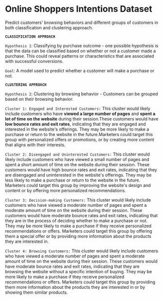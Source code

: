# Online Shoppers Intentions Dataset
Predict customers' browsing behaviors and different groups of customers in both classification and clustering approach. 

**`CLASSIFICATION APPROACH`**

`Hypothesis 1`: Classifying by purchase outcome - one possible hypothesis is that the data can be classified based on whether or not a customer made a purchase. This could reveal patterns or characteristics that are associated with successful conversions.

`Goal`: A model used to predict whether a customer will make a purchase or not.

**`CLUSTERING APPROACH`**

`Hypothesis 2`: Clustering by browsing behavior - Customers can be grouped based on their browsing behavior. 

`Cluster 1: Engaged and Interested Customers:` This cluster would likely include customers who have **viewed a large number of pages** and **spent a lot of time on the website** during their session.These customers would have **low bounce rates and exit rates**, indicating that they are engaged and interested in the website's offerings. They may be more likely to make a purchase or return to the website in the future.Marketers could target this group with personalized offers or promotions, or by creating more content that aligns with their interests.

`Cluster 2: Disengaged and Uninterested Customers:` This cluster would likely include customers who have viewed a small number of pages and spent a short amount of time on the website during their session. These customers would have high bounce rates and exit rates, indicating that they are disengaged and uninterested in the website's offerings. They may be less likely to make a purchase or return to the website in the future. Marketers could target this group by improving the website's design and content or by offering more personalized recommendations.

`Cluster 3: Decision-making Customers:` This cluster would likely include customers who have viewed a moderate number of pages and spent a moderate amount of time on the website during their session. These customers would have moderate bounce rates and exit rates, indicating that they are in the process of deciding whether to make a purchase or not. They may be more likely to make a purchase if they receive personalized recommendations or offers. Marketers could target this group by offering them a special offer or by providing more information about the products they are interested in.

`Cluster 4: Browsing Customers:` This cluster would likely include customers who have viewed a moderate number of pages and spent a moderate amount of time on the website during their session. These customers would have moderate bounce rates and exit rates, indicating that they are browsing the website without a specific intention of buying. They may be more likely to make a purchase if they receive personalized recommendations or offers. Marketers could target this group by providing them more information about the products they are interested in or by showing them similar products.

